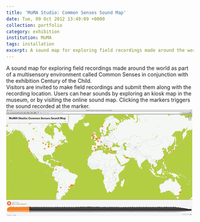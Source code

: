 ```yaml
---
title: 'MoMA Studio: Common Senses Sound Map'
date: Tue, 09 Oct 2012 13:49:09 +0000
collection: portfolio
category: exhibition
institution: MoMA
tags: installation
excerpt: A sound map for exploring field recordings made around the world as part of a multisensory environment called Common Senses in conjunction with the exhibition Century of the Child. <br /><img src='/images/portfolio/common-senses-soundmap-150w.png'>
---
```


A sound map for exploring field recordings made around the world as part of a multisensory environment called Common Senses in conjunction with the exhibition Century of the Child.  
Visitors are invited to make field recordings and submit them along with the recording location. Users can hear sounds by exploring an kiosk map in the museum, or by visiting the online sound map. Clicking the markers triggers the sound recorded at the marker.  
<img src="/images/portfolio/common-senses-soundmap-500w.png">